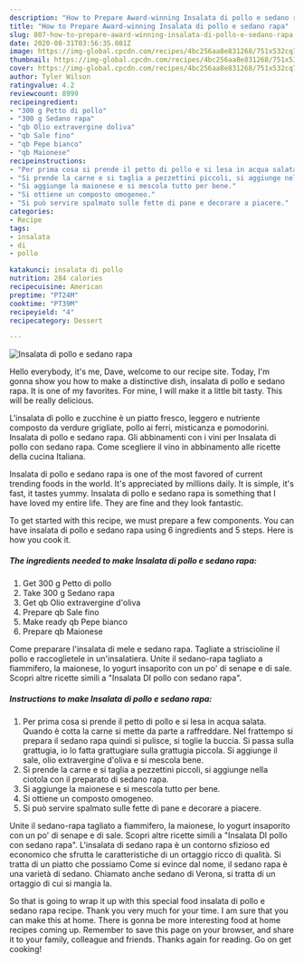 ```yaml
---
description: "How to Prepare Award-winning Insalata di pollo e sedano rapa"
title: "How to Prepare Award-winning Insalata di pollo e sedano rapa"
slug: 807-how-to-prepare-award-winning-insalata-di-pollo-e-sedano-rapa
date: 2020-08-31T03:56:35.081Z
image: https://img-global.cpcdn.com/recipes/4bc256aa8e831268/751x532cq70/insalata-di-pollo-e-sedano-rapa-recipe-main-photo.jpg
thumbnail: https://img-global.cpcdn.com/recipes/4bc256aa8e831268/751x532cq70/insalata-di-pollo-e-sedano-rapa-recipe-main-photo.jpg
cover: https://img-global.cpcdn.com/recipes/4bc256aa8e831268/751x532cq70/insalata-di-pollo-e-sedano-rapa-recipe-main-photo.jpg
author: Tyler Wilson
ratingvalue: 4.2
reviewcount: 8999
recipeingredient:
- "300 g Petto di pollo"
- "300 g Sedano rapa"
- "qb Olio extravergine doliva"
- "qb Sale fino"
- "qb Pepe bianco"
- "qb Maionese"
recipeinstructions:
- "Per prima cosa si prende il petto di pollo e si lesa in acqua salata. Quando è cotta la carne si mette da parte a raffreddare. Nel frattempo si prepara il sedano rapa quindi si pulisce, si toglie la buccia. Si passa sulla grattugia, io lo fatta grattugiare sulla grattugia piccola. Si aggiunge il sale, olio extravergine d&#39;oliva e si mescola bene."
- "Si prende la carne e si taglia a pezzettini piccoli, si aggiunge nella ciotola con il preparato di sedano rapa."
- "Si aggiunge la maionese e si mescola tutto per bene."
- "Si ottiene un composto omogeneo."
- "Si può servire spalmato sulle fette di pane e decorare a piacere."
categories:
- Recipe
tags:
- insalata
- di
- pollo

katakunci: insalata di pollo 
nutrition: 284 calories
recipecuisine: American
preptime: "PT24M"
cooktime: "PT39M"
recipeyield: "4"
recipecategory: Dessert

---
```



![Insalata di pollo e sedano rapa](https://img-global.cpcdn.com/recipes/4bc256aa8e831268/751x532cq70/insalata-di-pollo-e-sedano-rapa-recipe-main-photo.jpg)

Hello everybody, it's me, Dave, welcome to our recipe site. Today, I'm gonna show you how to make a distinctive dish, insalata di pollo e sedano rapa. It is one of my favorites. For mine, I will make it a little bit tasty. This will be really delicious.

L&#39;insalata di pollo e zucchine è un piatto fresco, leggero e nutriente composto da verdure grigliate, pollo ai ferri, misticanza e pomodorini. Insalata di pollo e sedano rapa. Gli abbinamenti con i vini per Insalata di pollo con sedano rapa. Come scegliere il vino in abbinamento alle ricette della cucina Italiana.

Insalata di pollo e sedano rapa is one of the most favored of current trending foods in the world. It's appreciated by millions daily. It is simple, it's fast, it tastes yummy. Insalata di pollo e sedano rapa is something that I have loved my entire life. They are fine and they look fantastic.


To get started with this recipe, we must prepare a few components. You can have insalata di pollo e sedano rapa using 6 ingredients and 5 steps. Here is how you cook it.

<!--inarticleads1-->

##### The ingredients needed to make Insalata di pollo e sedano rapa:

1. Get 300 g Petto di pollo
1. Take 300 g Sedano rapa
1. Get qb Olio extravergine d&#39;oliva
1. Prepare qb Sale fino
1. Make ready qb Pepe bianco
1. Prepare qb Maionese


Come preparare l&#39;insalata di mele e sedano rapa. Tagliate a striscioline il pollo e raccoglietele in un&#39;insalatiera. Unite il sedano-rapa tagliato a fiammifero, la maionese, lo yogurt insaporito con un po&#39; di senape e di sale. Scopri altre ricette simili a &#34;Insalata DI pollo con sedano rapa&#34;. 

<!--inarticleads2-->

##### Instructions to make Insalata di pollo e sedano rapa:

1. Per prima cosa si prende il petto di pollo e si lesa in acqua salata. Quando è cotta la carne si mette da parte a raffreddare. Nel frattempo si prepara il sedano rapa quindi si pulisce, si toglie la buccia. Si passa sulla grattugia, io lo fatta grattugiare sulla grattugia piccola. Si aggiunge il sale, olio extravergine d&#39;oliva e si mescola bene.
1. Si prende la carne e si taglia a pezzettini piccoli, si aggiunge nella ciotola con il preparato di sedano rapa.
1. Si aggiunge la maionese e si mescola tutto per bene.
1. Si ottiene un composto omogeneo.
1. Si può servire spalmato sulle fette di pane e decorare a piacere.


Unite il sedano-rapa tagliato a fiammifero, la maionese, lo yogurt insaporito con un po&#39; di senape e di sale. Scopri altre ricette simili a &#34;Insalata DI pollo con sedano rapa&#34;. L&#39;insalata di sedano rapa è un contorno sfizioso ed economico che sfrutta le caratteristiche di un ortaggio ricco di qualità. Si tratta di un piatto che possiamo Come si evince dal nome, il sedano rapa è una varietà di sedano. Chiamato anche sedano di Verona, si tratta di un ortaggio di cui si mangia la. 

So that is going to wrap it up with this special food insalata di pollo e sedano rapa recipe. Thank you very much for your time. I am sure that you can make this at home. There is gonna be more interesting food at home recipes coming up. Remember to save this page on your browser, and share it to your family, colleague and friends. Thanks again for reading. Go on get cooking!

